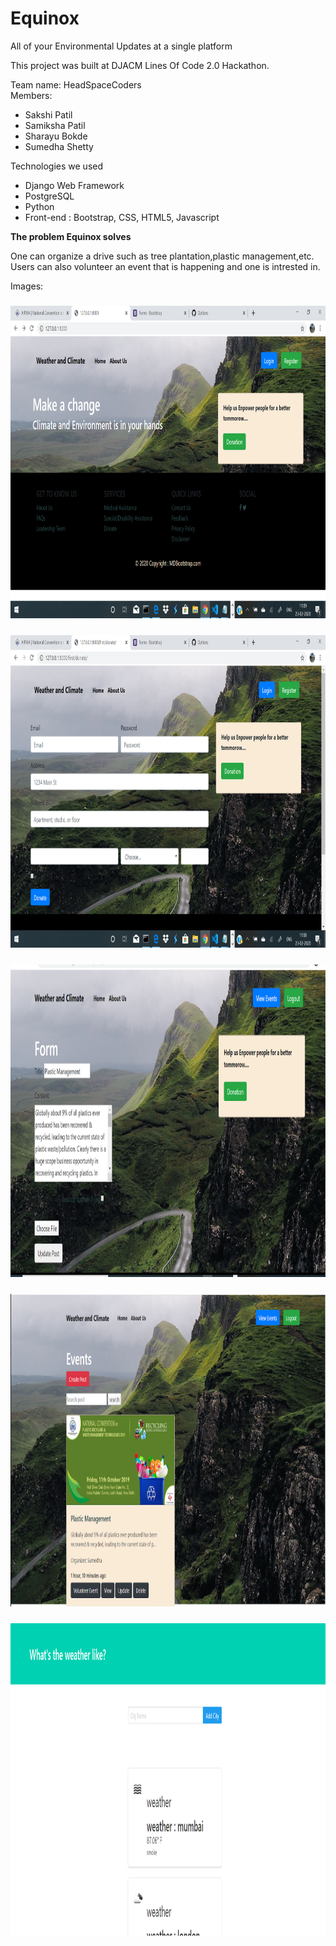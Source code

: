# Equinox
All of your Environmental Updates at a single platform

This project was built at DJACM Lines Of Code 2.0 Hackathon.

Team name: HeadSpaceCoders
<br>
Members:
<ul>
  <li>Sakshi Patil</li>
  <li>Samiksha Patil</li>
  <li>Sharayu Bokde</li>
  <li>Sumedha Shetty</li>
</ul>

Technologies we used
<ul>
  <li>Django Web Framework</li>
  <li>PostgreSQL</li>
  <li>Python</li>
  <li>Front-end : Bootstrap, CSS, HTML5, Javascript</li>
</ul>

<b>The problem Equinox solves</b>
<p>One can organize a drive such as tree plantation,plastic management,etc. Users can also volunteer an event that is 
happening and one is intrested in.</p>

Images:
<h3 align="center"><img src="HeadSpace Coders/1.png" height=500 width=auto></h3>


<h3 align="center"><img src="HeadSpace Coders/2.png" height=500 width=auto></h3>


<h3 align="center"><img src="HeadSpace Coders/3.png" height=500 width=auto></h3>


<h3 align="center"><img src="HeadSpace Coders/4.png" height=500 width=auto></h3>


<h3 align="center"><img src="HeadSpace Coders/5.png" height=500 width=auto></h3>
